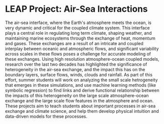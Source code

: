 # LEAP Project: Air-Sea Interactions
The air-sea interface, where the Earth's atmosphere meets the ocean, is very dynamic and critical for the coupled climate
system. This interface plays a central role in regulating long term climate, shaping weather, and maintaining marine
ecosystems through the exchange of heat, momentum and gases. These exchanges are a result of an intricate and coupled
interplay between oceanic and atmospheric flows, and significant variability across scales in these flows poses a challenge for
accurate modeling of these exchanges. Using high resolution atmosphere-ocean coupled models, research over the last two
decades has highlighted the significance of heterogeneity in the air-sea exchange, and the impact this has on the boundary
layers, surface flows, winds, clouds and rainfall.
As part of this effort, summer students will work on analyzing the small scale hetrogeneity that emerges in these
simulations, and use machine learning methods (like symbolic regression) to find links and derive functional relationship
between the impacts of this heterogeneity on the large scale atmosphere-ocean exchange and the large scale flow features
in the atmosphere and ocean. These projects aim to teach students about important processes in air-sea exchange and
climate science, and help them develop physical intuition and data-driven models for these processes.

